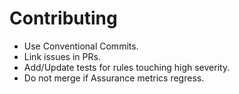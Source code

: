 # Contributing
- Use Conventional Commits.
- Link issues in PRs.
- Add/Update tests for rules touching high severity.
- Do not merge if Assurance metrics regress.
